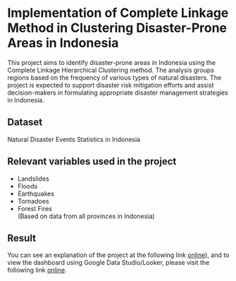 # Implementation of Complete Linkage Method in Clustering Disaster-Prone Areas in Indonesia

This project aims to identify disaster-prone areas in Indonesia using the Complete Linkage Hierarchical Clustering method. The analysis groups regions based on the frequency of various types of natural disasters. The project is expected to support disaster risk mitigation efforts and assist decision-makers in formulating appropriate disaster management strategies in Indonesia.

## Dataset

Natural Disaster Events Statistics in Indonesia

## Relevant variables used in the project

- Landslides  
- Floods  
- Earthquakes  
- Tornadoes  
- Forest Fires  
(Based on data from all provinces in Indonesia)

## Result

You can see an explanation of the project at the following link [online](https://drive.google.com/file/d/1suv0qZoethsu7i7nZFM2wN3-Ekg7gj59/view?usp=sharing)), and to view the dashboard using Google Data Studio/Looker, please visit the following link [online](https://lookerstudio.google.com/s/hhmvX5NKuvw).
